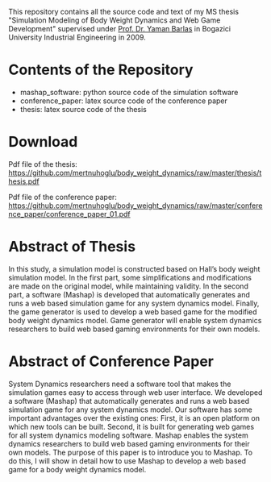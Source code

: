 
This repository contains all the source code and text of my MS thesis "Simulation Modeling of Body Weight Dynamics and Web Game Development" supervised under [Prof. Dr. Yaman Barlas](http://www.ie.boun.edu.tr/labs/sesdyn/projects_en.php) in Bogazici University Industrial Engineering in 2009.

# Contents of the Repository

- mashap_software: python source code of the simulation software 
- conference_paper: latex source code of the conference paper
- thesis: latex source code of the thesis

# Download

Pdf file of the thesis: https://github.com/mertnuhoglu/body_weight_dynamics/raw/master/thesis/thesis.pdf

Pdf file of the conference paper: https://github.com/mertnuhoglu/body_weight_dynamics/raw/master/conference_paper/conference_paper_01.pdf

# Abstract of Thesis

In this study, a simulation model is constructed based on Hall’s body weight simulation model. In the first part, some simplifications and modifications are made on the original model, while maintaining validity. In the second part, a software (Mashap) is developed that automatically generates and runs a web based simulation game for any system dynamics model. Finally, the game generator is used to develop a web based game for the modified body weight dynamics model. Game generator will enable system dynamics researchers to build web based gaming environments for their own models.

# Abstract of Conference Paper

System Dynamics researchers need a software tool that makes the simulation games easy to access through web user interface. We developed a software (Mashap) that automatically generates and runs a web based simulation game for any system dynamics model. Our software has some important advantages over the existing ones: First, it is an open platform on which new tools can be built. Second, it is built for generating web games for all system dynamics modeling software. Mashap enables the system dynamics researchers to build web based gaming environments for their own models. The purpose of this paper is to introduce you to Mashap. To do this, I will show in detail how to use Mashap to develop a web based game for a body weight dynamics model. 

